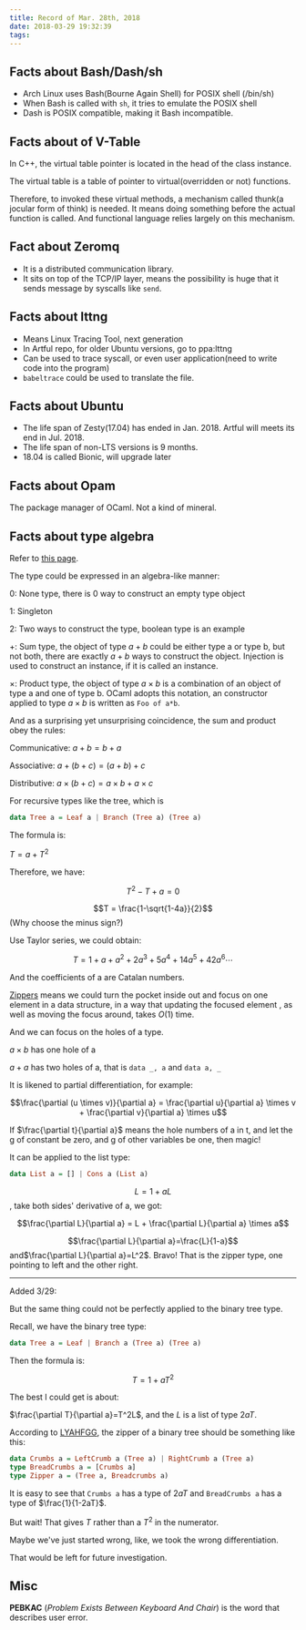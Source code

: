 ```yaml
---
title: Record of Mar. 28th, 2018
date: 2018-03-29 19:32:39
tags:
---
```


<!-- forgive me, I need it -->
<script type="text/x-mathjax-config">
MathJax.Hub.Config({
  tex2jax: {inlineMath: [['$','$']]}
});
</script>

## Facts about Bash/Dash/sh

* Arch Linux uses Bash(Bourne Again Shell) for POSIX shell (/bin/sh)
* When Bash is called with `sh`, it tries to emulate the POSIX shell
* Dash is POSIX compatible, making it Bash incompatible.

## Facts about of V-Table

In C++, the virtual table pointer is located in the head of the class instance.

The virtual table is a table of pointer to virtual(overridden or not) functions.

Therefore, to invoked these virtual methods, a mechanism called thunk(a jocular form of think) is needed. It means doing something before the actual function is called. And functional language relies largely on this mechanism.

## Fact about Zeromq

* It is a distributed communication library.
* It sits on top of the TCP/IP layer, means the possibility is huge that it sends message by syscalls like `send`.

## Facts about lttng

* Means Linux Tracing Tool, next generation
* In Artful repo, for older Ubuntu versions, go to ppa:lttng
* Can be used to trace syscall, or even user application(need to write code into the program)
* `babeltrace` could be used to translate the file.

## Facts about Ubuntu

* The life span of Zesty(17.04) has ended in Jan. 2018. Artful will meets its end in Jul. 2018.
* The life span of non-LTS versions is 9 months.
* 18.04 is called Bionic, will upgrade later

## Facts about Opam

The package manager of OCaml. Not a kind of mineral.

## Facts about type algebra

Refer to [this page](https://codewords.recurse.com/issues/three/algebra-and-calculus-of-algebraic-data-types).

The type could be expressed in an algebra-like manner:

0: None type, there is 0 way to construct an empty type object

1: Singleton

2: Two ways to construct the type, boolean type is an example

$+$: Sum type, the object of type $a+b$ could be either type a or type b, but not both, there are exactly $a+b$ ways to construct the object. Injection is used to construct an instance, if it is called an instance.

$\times$: Product type, the object of type $a\times b$ is a combination of an object of type a and one of type b. OCaml adopts this notation, an constructor applied to type $a\times b$ is written as `Foo of a*b`.

And as a surprising yet unsurprising coincidence, the sum and product obey the rules:

Communicative: $a+b=b+a$

Associative: $a+(b+c)=(a+b)+c$

Distributive: $a\times(b+c)=a\times b+a\times c$

For recursive types like the tree, which is

```haskell
data Tree a = Leaf a | Branch (Tree a) (Tree a)
```

The formula is:

$T = a + T^2$

Therefore, we have:

$$T^2-T+a=0 $$

$$T = \frac{1-\sqrt{1-4a}}{2}$$ (Why choose the minus sign?)

Use Taylor series, we could obtain:

$$T=1 + a + a^2 + 2 a^3 + 5 a^4 + 14 a^5 + 42 a^6 \cdots$$

And the coefficients of a are Catalan numbers.



[Zippers](http://learnyouahaskell.com/zippers) means we could turn the pocket inside out and focus on one element in a data structure, in a way that updating the focused element , as well as moving the focus around, takes $O(1)$ time.

And we can focus on the holes of a type.

$a\times b$ has one hole of a

$a+a$ has two holes of a, that is `data _, a` and `data a, _`

It is likened to partial differentiation, for example:

$$\frac{\partial (u \times v)}{\partial a} = \frac{\partial u}{\partial a} \times v + \frac{\partial v}{\partial a} \times u$$

If $\frac{\partial t}{\partial a}$ means the hole numbers of a in t, and let the g of constant be zero, and g of other variables be one, then magic!

It can be applied to the list type:

```haskell
data List a = [] | Cons a (List a)
```

$$L=1+aL$$, take both sides' derivative of a, we got:

$$\frac{\partial L}{\partial a} = L + \frac{\partial L}{\partial a} \times a$$

$$\frac{\partial L}{\partial a}=\frac{L}{1-a}$$ and$\frac{\partial L}{\partial a}=L^2$. Bravo! That is the zipper type, one pointing to left and the other right.

---

Added 3/29:

But the same thing could not be perfectly applied to the binary tree type.

Recall, we have the binary tree type:

```haskell
data Tree a = Leaf | Branch a (Tree a) (Tree a)
```

Then the formula is:

$$T=1+aT^2$$

The best I could get is about:

$\frac{\partial T}{\partial a}=T^2L$, and the $L$ is a list of type $2aT$.

According to [LYAHFGG](http://learnyouahaskell.com/zippers), the zipper of a binary tree should be something like this:

```haskell
data Crumbs a = LeftCrumb a (Tree a) | RightCrumb a (Tree a)
type BreadCrumbs a = [Crumbs a]
type Zipper a = (Tree a, Breadcrumbs a)  
```

It is easy to see that `Crumbs a` has a type of $2aT$ and `BreadCrumbs a` has a type of $\frac{1}{1-2aT}$.

But wait! That gives $T$ rather than a $T^2$ in the numerator.

Maybe we've just started wrong, like, we took the wrong differentiation.

That would be left for future investigation.

## Misc

**PEBKAC** (*Problem Exists Between Keyboard And Chair*) is the word that describes user error.
